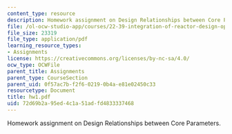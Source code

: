 ```yaml
---
content_type: resource
description: Homework assignment on Design Relationships between Core Parameters.
file: /ol-ocw-studio-app/courses/22-39-integration-of-reactor-design-operations-and-safety-fall-2006/72d69b2a95ed4c1a51adfd4833337468_hw1.pdf
file_size: 23319
file_type: application/pdf
learning_resource_types:
- Assignments
license: https://creativecommons.org/licenses/by-nc-sa/4.0/
ocw_type: OCWFile
parent_title: Assignments
parent_type: CourseSection
parent_uid: 0f57ac7b-f2f6-0219-0b4a-e81e02450c33
resourcetype: Document
title: hw1.pdf
uid: 72d69b2a-95ed-4c1a-51ad-fd4833337468
---
```

Homework assignment on Design Relationships between Core Parameters.